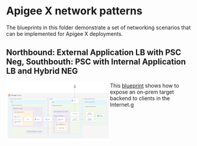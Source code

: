 # Apigee X network patterns

The blueprints in this folder demonstrate a set of networking scenarios that can be implemented for Apigee X deployments.

## Northbound: External Application LB with PSC Neg, Southbouth: PSC with Internal Application LB and Hybrid NEG

<a href="./nb-glb-psc-neg-sb-psc-ilbl7-hybrid-neg" title="Northbound: External Application LB with PSC Neg, Southbouth: PSC with Internal Application LB and Hybrid NEG"><img src="./nb-glb-psc-neg-sb-psc-ilbl7-hybrid-neg/diagram.png" align="left" width="280px"></a>This [blueprint](./nb-glb-psc-neg-sb-psc-ilbl7-hybrid-neg/) shows how to expose an on-prem target backend to clients in the Internet.g
